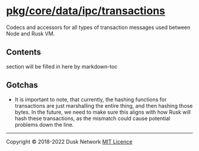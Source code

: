 # [pkg/core/data/ipc/transactions](./pkg/core/data/ipc/transactions)

Codecs and accessors for all types of transaction messages used between Node and
Rusk VM.

<!-- ToC start -->

## Contents

section will be filled in here by markdown-toc

<!-- ToC end -->

## Gotchas

- It is important to note, that currently, the hashing functions for
  transactions are just marshalling the entire thing, and then hashing those
  bytes. In the future, we need to make sure this aligns with how Rusk will hash
  these transactions, as the mismatch could cause potential problems down the
  line.

<!-- 
# to regenerate this file's table of contents:
markdown-toc README.md --replace --skip-headers 2 --inline --header "##  Contents"
-->

---
Copyright © 2018-2022 Dusk Network
[MIT Licence](https://github.com/dusk-network/dusk-blockchain/blob/master/LICENSE)
